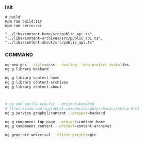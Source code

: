 
### init


```
# build
npm run build:ssr
npm run serve:ssr

```


    "../libs/content-home/src/public_api.ts",
    "../libs/content-archives/src/public_api.ts",
    "../libs/content-about/src/public_api.ts"

### COMMAND

```sh
ng new gcc --style=scss --routing --new-project-root=libs
ng g library backend

ng g library content-home
ng g library content-archives
ng g library content-about



# ng add apollo-angular --project=backend
# https://www.apollographql.com/docs/angular/basics/setup.html
ng g service graphql/content --project=backend

ng g component top-page --project=content-home
ng g component content --project=content-archives

ng generate universal --client-project=gcc

```
